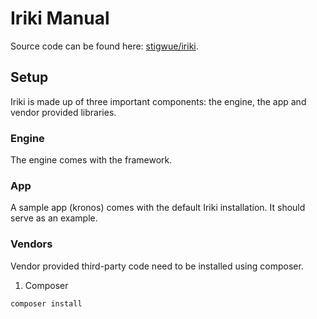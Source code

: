 # Iriki Manual

Source code can be found here: [stigwue/iriki](https://github.com/stigwue/iriki).

## Setup

Iriki is made up of three important components: the engine, the app and vendor provided libraries.

### Engine

The engine comes with the framework.

### App

A sample app (kronos) comes with the default Iriki installation. It should serve as an example.

### Vendors

Vendor provided third-party code need to be installed using composer.

1. Composer
```
composer install
```

